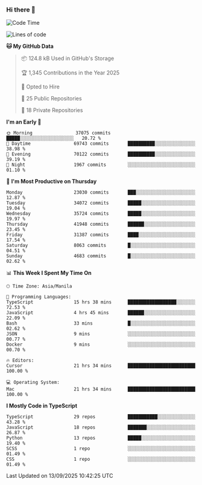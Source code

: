 ### Hi there 👋

<!--START_SECTION:waka-->
![Code Time](http://img.shields.io/badge/Code%20Time-2%2C123%20hrs%206%20mins-blue)

![Lines of code](https://img.shields.io/badge/From%20Hello%20World%20I%27ve%20Written-68.3%20million%20lines%20of%20code-blue)

**🐱 My GitHub Data** 

> 📦 124.8 kB Used in GitHub's Storage 
 > 
> 🏆 1,345 Contributions in the Year 2025
 > 
> 💼 Opted to Hire
 > 
> 📜 25 Public Repositories 
 > 
> 🔑 18 Private Repositories 
 > 
**I'm an Early 🐤** 

```text
🌞 Morning                37075 commits       █████░░░░░░░░░░░░░░░░░░░░   20.72 % 
🌆 Daytime                69743 commits       ██████████░░░░░░░░░░░░░░░   38.98 % 
🌃 Evening                70122 commits       ██████████░░░░░░░░░░░░░░░   39.19 % 
🌙 Night                  1967 commits        ░░░░░░░░░░░░░░░░░░░░░░░░░   01.10 % 
```
📅 **I'm Most Productive on Thursday** 

```text
Monday                   23030 commits       ███░░░░░░░░░░░░░░░░░░░░░░   12.87 % 
Tuesday                  34072 commits       █████░░░░░░░░░░░░░░░░░░░░   19.04 % 
Wednesday                35724 commits       █████░░░░░░░░░░░░░░░░░░░░   19.97 % 
Thursday                 41948 commits       ██████░░░░░░░░░░░░░░░░░░░   23.45 % 
Friday                   31387 commits       ████░░░░░░░░░░░░░░░░░░░░░   17.54 % 
Saturday                 8063 commits        █░░░░░░░░░░░░░░░░░░░░░░░░   04.51 % 
Sunday                   4683 commits        █░░░░░░░░░░░░░░░░░░░░░░░░   02.62 % 
```


📊 **This Week I Spent My Time On** 

```text
🕑︎ Time Zone: Asia/Manila

💬 Programming Languages: 
TypeScript               15 hrs 38 mins      ██████████████████░░░░░░░   72.53 % 
JavaScript               4 hrs 45 mins       ██████░░░░░░░░░░░░░░░░░░░   22.09 % 
Bash                     33 mins             █░░░░░░░░░░░░░░░░░░░░░░░░   02.62 % 
JSON                     9 mins              ░░░░░░░░░░░░░░░░░░░░░░░░░   00.77 % 
Docker                   9 mins              ░░░░░░░░░░░░░░░░░░░░░░░░░   00.70 % 

🔥 Editors: 
Cursor                   21 hrs 34 mins      █████████████████████████   100.00 % 

💻 Operating System: 
Mac                      21 hrs 34 mins      █████████████████████████   100.00 % 
```

**I Mostly Code in TypeScript** 

```text
TypeScript               29 repos            ███████████░░░░░░░░░░░░░░   43.28 % 
JavaScript               18 repos            ███████░░░░░░░░░░░░░░░░░░   26.87 % 
Python                   13 repos            █████░░░░░░░░░░░░░░░░░░░░   19.40 % 
SCSS                     1 repo              ░░░░░░░░░░░░░░░░░░░░░░░░░   01.49 % 
CSS                      1 repo              ░░░░░░░░░░░░░░░░░░░░░░░░░   01.49 % 
```




 Last Updated on 13/09/2025 10:42:25 UTC
<!--END_SECTION:waka-->
